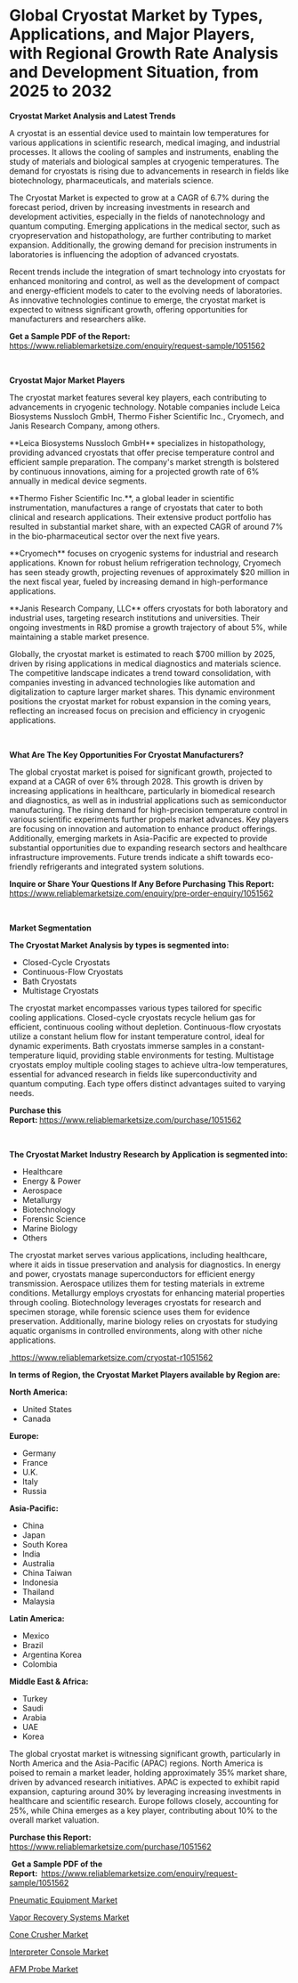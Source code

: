 <p><h1>Global Cryostat Market by Types, Applications, and Major Players, with Regional Growth Rate Analysis and Development Situation, from 2025 to 2032</h1></p><p><strong>Cryostat Market Analysis and Latest Trends</strong></p>
<p><p>A cryostat is an essential device used to maintain low temperatures for various applications in scientific research, medical imaging, and industrial processes. It allows the cooling of samples and instruments, enabling the study of materials and biological samples at cryogenic temperatures. The demand for cryostats is rising due to advancements in research in fields like biotechnology, pharmaceuticals, and materials science.</p><p>The Cryostat Market is expected to grow at a CAGR of 6.7% during the forecast period, driven by increasing investments in research and development activities, especially in the fields of nanotechnology and quantum computing. Emerging applications in the medical sector, such as cryopreservation and histopathology, are further contributing to market expansion. Additionally, the growing demand for precision instruments in laboratories is influencing the adoption of advanced cryostats. </p><p>Recent trends include the integration of smart technology into cryostats for enhanced monitoring and control, as well as the development of compact and energy-efficient models to cater to the evolving needs of laboratories. As innovative technologies continue to emerge, the cryostat market is expected to witness significant growth, offering opportunities for manufacturers and researchers alike.</p></p>
<p><strong>Get a Sample PDF of the Report:&nbsp;</strong> <a href="https://www.reliablemarketsize.com/enquiry/request-sample/1051562?utm_campaign=2005&utm_medium=2&utm_source=Github&utm_content=ia&utm_term=10042025&utm_id=cryostat">https://www.reliablemarketsize.com/enquiry/request-sample/1051562</a></p>
<p>&nbsp;</p>
<p><strong>Cryostat Major Market Players</strong></p>
<p><p>The cryostat market features several key players, each contributing to advancements in cryogenic technology. Notable companies include Leica Biosystems Nussloch GmbH, Thermo Fisher Scientific Inc., Cryomech, and Janis Research Company, among others.</p><p>**Leica Biosystems Nussloch GmbH** specializes in histopathology, providing advanced cryostats that offer precise temperature control and efficient sample preparation. The company's market strength is bolstered by continuous innovations, aiming for a projected growth rate of 6% annually in medical device segments.</p><p>**Thermo Fisher Scientific Inc.**, a global leader in scientific instrumentation, manufactures a range of cryostats that cater to both clinical and research applications. Their extensive product portfolio has resulted in substantial market share, with an expected CAGR of around 7% in the bio-pharmaceutical sector over the next five years.</p><p>**Cryomech** focuses on cryogenic systems for industrial and research applications. Known for robust helium refrigeration technology, Cryomech has seen steady growth, projecting revenues of approximately $20 million in the next fiscal year, fueled by increasing demand in high-performance applications.</p><p>**Janis Research Company, LLC** offers cryostats for both laboratory and industrial uses, targeting research institutions and universities. Their ongoing investments in R&D promise a growth trajectory of about 5%, while maintaining a stable market presence.</p><p>Globally, the cryostat market is estimated to reach $700 million by 2025, driven by rising applications in medical diagnostics and materials science. The competitive landscape indicates a trend toward consolidation, with companies investing in advanced technologies like automation and digitalization to capture larger market shares. This dynamic environment positions the cryostat market for robust expansion in the coming years, reflecting an increased focus on precision and efficiency in cryogenic applications.</p></p>
<p>&nbsp;</p>
<p><strong>What Are The Key Opportunities For Cryostat Manufacturers?</strong></p>
<p><p>The global cryostat market is poised for significant growth, projected to expand at a CAGR of over 6% through 2028. This growth is driven by increasing applications in healthcare, particularly in biomedical research and diagnostics, as well as in industrial applications such as semiconductor manufacturing. The rising demand for high-precision temperature control in various scientific experiments further propels market advances. Key players are focusing on innovation and automation to enhance product offerings. Additionally, emerging markets in Asia-Pacific are expected to provide substantial opportunities due to expanding research sectors and healthcare infrastructure improvements. Future trends indicate a shift towards eco-friendly refrigerants and integrated system solutions.</p></p>
<p><strong>Inquire or Share Your Questions If Any Before Purchasing This Report:</strong> <a href="https://www.reliablemarketsize.com/enquiry/pre-order-enquiry/1051562?utm_campaign=2005&utm_medium=2&utm_source=Github&utm_content=ia&utm_term=10042025&utm_id=cryostat">https://www.reliablemarketsize.com/enquiry/pre-order-enquiry/1051562</a></p>
<p>&nbsp;</p>
<p><strong>Market Segmentation</strong></p>
<p><strong>The Cryostat Market Analysis by types is segmented into:</strong></p>
<p><ul><li>Closed-Cycle Cryostats</li><li>Continuous-Flow Cryostats</li><li>Bath Cryostats</li><li>Multistage Cryostats</li></ul></p>
<p><p>The cryostat market encompasses various types tailored for specific cooling applications. Closed-cycle cryostats recycle helium gas for efficient, continuous cooling without depletion. Continuous-flow cryostats utilize a constant helium flow for instant temperature control, ideal for dynamic experiments. Bath cryostats immerse samples in a constant-temperature liquid, providing stable environments for testing. Multistage cryostats employ multiple cooling stages to achieve ultra-low temperatures, essential for advanced research in fields like superconductivity and quantum computing. Each type offers distinct advantages suited to varying needs.</p></p>
<p><strong>Purchase this Report:&nbsp;</strong><a href="https://www.reliablemarketsize.com/purchase/1051562?utm_campaign=2005&utm_medium=2&utm_source=Github&utm_content=ia&utm_term=10042025&utm_id=cryostat">https://www.reliablemarketsize.com/purchase/1051562</a></p>
<p>&nbsp;</p>
<p><strong>The Cryostat Market Industry Research by Application is segmented into:</strong></p>
<p><ul><li>Healthcare</li><li>Energy & Power</li><li>Aerospace</li><li>Metallurgy</li><li>Biotechnology</li><li>Forensic Science</li><li>Marine Biology</li><li>Others</li></ul></p>
<p><p>The cryostat market serves various applications, including healthcare, where it aids in tissue preservation and analysis for diagnostics. In energy and power, cryostats manage superconductors for efficient energy transmission. Aerospace utilizes them for testing materials in extreme conditions. Metallurgy employs cryostats for enhancing material properties through cooling. Biotechnology leverages cryostats for research and specimen storage, while forensic science uses them for evidence preservation. Additionally, marine biology relies on cryostats for studying aquatic organisms in controlled environments, along with other niche applications.</p></p>
<p><a href="https://www.reliablemarketsize.com/cryostat-r1051562?utm_campaign=2005&utm_medium=2&utm_source=Github&utm_content=ia&utm_term=10042025&utm_id=cryostat">&nbsp;https://www.reliablemarketsize.com/cryostat-r1051562</a></p>
<p><strong>In terms of Region, the Cryostat Market Players available by Region are:</strong></p>
<p>
    <p> <strong> North America: </strong>
        <ul>
            <li>United States</li>
            <li>Canada</li>
        </ul>
        </p> 
    <p> <strong> Europe: </strong>
        <ul>
            <li>Germany</li>
            <li>France</li>
            <li>U.K.</li>
            <li>Italy</li>
            <li>Russia</li>
        </ul>
        </p> 
    <p> <strong> Asia-Pacific: </strong>
        <ul>
            <li>China</li>
            <li>Japan</li>
            <li>South Korea</li>
            <li>India</li>
            <li>Australia</li>
            <li>China Taiwan</li>
            <li>Indonesia</li>
            <li>Thailand</li>
            <li>Malaysia</li>
        </ul>
        </p> 
    <p> <strong> Latin America: </strong>
        <ul>
            <li>Mexico</li>
            <li>Brazil</li>
            <li>Argentina Korea</li>
            <li>Colombia</li>
        </ul>
        </p> 
    <p> <strong> Middle East & Africa: </strong>
        <ul>
            <li>Turkey</li>
            <li>Saudi</li>
            <li>Arabia</li>
            <li>UAE</li>
            <li>Korea</li>
        </ul>
    </p>
    </p>
<p><p>The global cryostat market is witnessing significant growth, particularly in North America and the Asia-Pacific (APAC) regions. North America is poised to remain a market leader, holding approximately 35% market share, driven by advanced research initiatives. APAC is expected to exhibit rapid expansion, capturing around 30% by leveraging increasing investments in healthcare and scientific research. Europe follows closely, accounting for 25%, while China emerges as a key player, contributing about 10% to the overall market valuation.</p></p>
<p><strong>Purchase this Report: </strong><a href="https://www.reliablemarketsize.com/purchase/1051562?utm_campaign=2005&utm_medium=2&utm_source=Github&utm_content=ia&utm_term=10042025&utm_id=cryostat">https://www.reliablemarketsize.com/purchase/1051562</a></p>
<p>&nbsp;<strong>Get a Sample PDF of the Report:&nbsp;&nbsp;</strong><a href="https://www.reliablemarketsize.com/enquiry/request-sample/1051562?utm_campaign=2005&utm_medium=2&utm_source=Github&utm_content=ia&utm_term=10042025&utm_id=cryostat">https://www.reliablemarketsize.com/enquiry/request-sample/1051562</a></p>
<p><strong></strong></p>
<p><p><a href="https://github.com/aarajlyre/Market-Research-Report-List-1/blob/main/pneumatic-equipment-market.md?utm_campaign=2005&utm_medium=2&utm_source=Github&utm_content=ia&utm_term=10042025&utm_id=cryostat">Pneumatic Equipment Market</a></p><p><a href="https://github.com/raaschadonle/Market-Research-Report-List-1/blob/main/vapor-recovery-systems-market.md?utm_campaign=2005&utm_medium=2&utm_source=Github&utm_content=ia&utm_term=10042025&utm_id=cryostat">Vapor Recovery Systems Market</a></p><p><a href="https://github.com/ritooesiaba/Market-Research-Report-List-1/blob/main/cone-crusher-market.md?utm_campaign=2005&utm_medium=2&utm_source=Github&utm_content=ia&utm_term=10042025&utm_id=cryostat">Cone Crusher Market</a></p><p><a href="https://github.com/palenjeppecd/Market-Research-Report-List-1/blob/main/interpreter-console-market.md?utm_campaign=2005&utm_medium=2&utm_source=Github&utm_content=ia&utm_term=10042025&utm_id=cryostat">Interpreter Console Market</a></p><p><a href="https://github.com/sawrovpipolo/Market-Research-Report-List-1/blob/main/afm-probe-market.md?utm_campaign=2005&utm_medium=2&utm_source=Github&utm_content=ia&utm_term=10042025&utm_id=cryostat">AFM Probe Market</a></p></p>